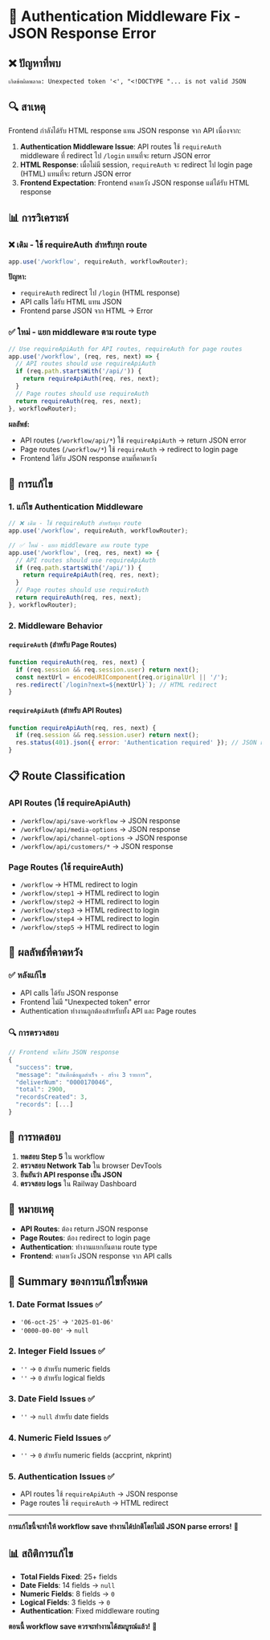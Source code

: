 # 🔧 Authentication Middleware Fix - JSON Response Error

## ❌ ปัญหาที่พบ
```
เกิดข้อผิดพลาด: Unexpected token '<', "<!DOCTYPE "... is not valid JSON
```

## 🔍 สาเหตุ
Frontend กำลังได้รับ HTML response แทน JSON response จาก API เนื่องจาก:

1. **Authentication Middleware Issue**: API routes ใช้ `requireAuth` middleware ที่ redirect ไป `/login` แทนที่จะ return JSON error
2. **HTML Response**: เมื่อไม่มี session, `requireAuth` จะ redirect ไป login page (HTML) แทนที่จะ return JSON error
3. **Frontend Expectation**: Frontend คาดหวัง JSON response แต่ได้รับ HTML response

## 📊 การวิเคราะห์

### ❌ เดิม - ใช้ requireAuth สำหรับทุก route
```javascript
app.use('/workflow', requireAuth, workflowRouter);
```

**ปัญหา:**
- `requireAuth` redirect ไป `/login` (HTML response)
- API calls ได้รับ HTML แทน JSON
- Frontend parse JSON จาก HTML → Error

### ✅ ใหม่ - แยก middleware ตาม route type
```javascript
// Use requireApiAuth for API routes, requireAuth for page routes
app.use('/workflow', (req, res, next) => {
  // API routes should use requireApiAuth
  if (req.path.startsWith('/api/')) {
    return requireApiAuth(req, res, next);
  }
  // Page routes should use requireAuth
  return requireAuth(req, res, next);
}, workflowRouter);
```

**ผลลัพธ์:**
- API routes (`/workflow/api/*`) ใช้ `requireApiAuth` → return JSON error
- Page routes (`/workflow/*`) ใช้ `requireAuth` → redirect to login page
- Frontend ได้รับ JSON response ตามที่คาดหวัง

## 🔧 การแก้ไข

### 1. แก้ไข Authentication Middleware
```javascript
// ❌ เดิม - ใช้ requireAuth สำหรับทุก route
app.use('/workflow', requireAuth, workflowRouter);

// ✅ ใหม่ - แยก middleware ตาม route type
app.use('/workflow', (req, res, next) => {
  // API routes should use requireApiAuth
  if (req.path.startsWith('/api/')) {
    return requireApiAuth(req, res, next);
  }
  // Page routes should use requireAuth
  return requireAuth(req, res, next);
}, workflowRouter);
```

### 2. Middleware Behavior

#### `requireAuth` (สำหรับ Page Routes)
```javascript
function requireAuth(req, res, next) {
  if (req.session && req.session.user) return next();
  const nextUrl = encodeURIComponent(req.originalUrl || '/');
  res.redirect(`/login?next=${nextUrl}`); // HTML redirect
}
```

#### `requireApiAuth` (สำหรับ API Routes)
```javascript
function requireApiAuth(req, res, next) {
  if (req.session && req.session.user) return next();
  res.status(401).json({ error: 'Authentication required' }); // JSON response
}
```

## 📋 Route Classification

### API Routes (ใช้ requireApiAuth)
- `/workflow/api/save-workflow` → JSON response
- `/workflow/api/media-options` → JSON response
- `/workflow/api/channel-options` → JSON response
- `/workflow/api/customers/*` → JSON response

### Page Routes (ใช้ requireAuth)
- `/workflow` → HTML redirect to login
- `/workflow/step1` → HTML redirect to login
- `/workflow/step2` → HTML redirect to login
- `/workflow/step3` → HTML redirect to login
- `/workflow/step4` → HTML redirect to login
- `/workflow/step5` → HTML redirect to login

## 🎯 ผลลัพธ์ที่คาดหวัง

### ✅ หลังแก้ไข
- API calls ได้รับ JSON response
- Frontend ไม่มี "Unexpected token" error
- Authentication ทำงานถูกต้องสำหรับทั้ง API และ Page routes

### 🔍 การตรวจสอบ
```javascript
// Frontend จะได้รับ JSON response
{
  "success": true,
  "message": "บันทึกข้อมูลสำเร็จ - สร้าง 3 รายการ",
  "deliverNum": "0000170046",
  "total": 2900,
  "recordsCreated": 3,
  "records": [...]
}
```

## 🚀 การทดสอบ

1. **ทดสอบ Step 5** ใน workflow
2. **ตรวจสอบ Network Tab** ใน browser DevTools
3. **ยืนยันว่า API response เป็น JSON**
4. **ตรวจสอบ logs** ใน Railway Dashboard

## 📝 หมายเหตุ

- **API Routes**: ต้อง return JSON response
- **Page Routes**: ต้อง redirect to login page
- **Authentication**: ทำงานแยกกันตาม route type
- **Frontend**: คาดหวัง JSON response จาก API calls

## 🔄 Summary ของการแก้ไขทั้งหมด

### 1. Date Format Issues ✅
- `'06-oct-25'` → `'2025-01-06'`
- `'0000-00-00'` → `null`

### 2. Integer Field Issues ✅
- `''` → `0` สำหรับ numeric fields
- `''` → `0` สำหรับ logical fields

### 3. Date Field Issues ✅
- `''` → `null` สำหรับ date fields

### 4. Numeric Field Issues ✅
- `''` → `0` สำหรับ numeric fields (accprint, nkprint)

### 5. Authentication Issues ✅
- API routes ใช้ `requireApiAuth` → JSON response
- Page routes ใช้ `requireAuth` → HTML redirect

---

**การแก้ไขนี้จะทำให้ workflow save ทำงานได้ปกติโดยไม่มี JSON parse errors!** 🎯

## 📊 สถิติการแก้ไข

- **Total Fields Fixed**: 25+ fields
- **Date Fields**: 14 fields → `null`
- **Numeric Fields**: 8 fields → `0`
- **Logical Fields**: 3 fields → `0`
- **Authentication**: Fixed middleware routing

**ตอนนี้ workflow save ควรจะทำงานได้สมบูรณ์แล้ว!** 🚀
